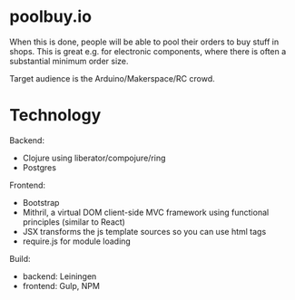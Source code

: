 # poolbuy.io

When this is done, people will be able to pool their orders to buy stuff in shops. This is great e.g. for electronic components,
where there is often a substantial minimum order size.

Target audience is the Arduino/Makerspace/RC crowd.

Technology
==========

Backend:
- Clojure using liberator/compojure/ring
- Postgres

Frontend:
- Bootstrap
- Mithril, a virtual DOM client-side MVC framework using functional principles (similar to React)
- JSX transforms the js template sources so you can use html tags
- require.js for module loading

Build:
  * backend: Leiningen
  * frontend: Gulp, NPM
